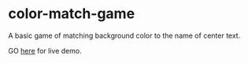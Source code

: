 # color-match-game
A basic game of matching background color to the name of center text.

GO [here](https://dbk81587.github.io/color-match-game/) for live demo.
